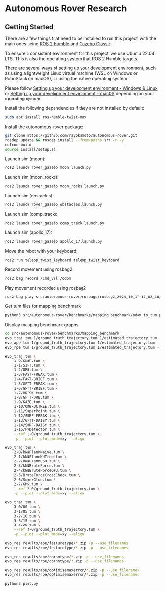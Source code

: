 # Autonomous Rover Research

## Getting Started
There are a few things that need to be installed to run this project, with the main ones being [ROS 2 Humble](https://docs.ros.org/en/humble/index.html) and [Gazebo Classic](https://classic.gazebosim.org)

To ensure a consistent environment for this project, we use Ubuntu 22.04 LTS. This is also the operating system that ROS 2 Humble targets.

There are several ways of setting up your development environment, such as using a lightweight Linux virtual machine (WSL on Windows or RoboStack on macOS), or using the native operating system.

Please follow [Setting up your development environment - Windows & Linux](/docs/dev-setup-windows-linux.md) or [Setting up your development environment - macOS](/docs/dev-setup-macos.md) depending on your operating system.


Install the following dependencies if they are not installed by default:

```bash
sudo apt install ros-humble-twist-mux
```

Install the autonomous-rover package:

```bash
git clone https://github.com/rayokamoto/autonomous-rover.git
rosdep update && rosdep install --from-paths src -r -y
colcon build
source install/setup.sh
```

Launch sim (moon):

```bash
ros2 launch rover_gazebo moon.launch.py
```

Launch sim (moon_rocks):

```bash
ros2 launch rover_gazebo moon_rocks.launch.py
```

Launch sim (obstacles):

```bash
ros2 launch rover_gazebo obstacles.launch.py
```

Launch sim (comp_track):

```bash
ros2 launch rover_gazebo comp_track.launch.py
```

Launch sim (apollo_17):

```bash
ros2 launch rover_gazebo apollo_17.launch.py
```

Move the robot with your keyboard:

```bash
ros2 run teleop_twist_keyboard teleop_twist_keyboard
```

Record movement using rosbag2

```bash
ros2 bag record /cmd_vel /odom
```

Play movement recorded using rosbag2

```bash
ros2 bag play src/autonomous-rover/rosbags/rosbag2_2024_10_17-12_02_10/rosbag2_2024_10_17-12_02_10_0.db3
```

Get tum files for mapping benchmark

```bash
python3 src/autonomous-rover/benchmarks/mapping_benchmark/odom_to_tum.py
```

Display mapping benchmark graphs

```bash
cd src/autonomous-rover/benchmarks/mapping_benchmark
evo_traj tum 1/ground_truth_trajectory.tum 1/estimated_trajectory.tum --plot 
evo_ape tum 1/ground_truth_trajectory.tum 1/estimated_trajectory.tum --plot 
evo_rpe tum 1/ground_truth_trajectory.tum 1/estimated_trajectory.tum --plot 

evo_traj tum \
    1-0/SURF.tum \
    1-1/SIFT.tum \
    1-2/ORB.tum \
    1-3/FAST-FREAK.tum \
    1-4/FAST-BRIEF.tum \
    1-5/GFTT-FREAK.tum \
    1-6/GFTT-BRIEF.tum \
    1-7/BRISK.tum \
    1-8/GFTT-ORB.tum \
    1-9/KAZE.tum \
    1-10/ORB-OCTREE.tum \
    1-11/SuperPoint.tum \
    1-12/SURF-FREAK.tum \
    1-13/GFTT-DAISY.tum \
    1-14/SURF-DAISY.tum \
    1-15/PyDetector.tum \
    --ref 1-0/ground_truth_trajectory.tum \
    -p --plot --plot_mode=xy --align

evo_traj tum \
    2-0/kNNFlannNaive.tum \
    2-1/kNNFlannKdTree.tum \
    2-2/kNNFlannLSH.tum \
    2-3/kNNBruteForce.tum \
    2-4/kNNBruteForceGPU.tum \
    2-5/BruteForceCrossCheck.tum \
    2-6/SuperGlue.tum \
    2-7/GMS.tum \
    --ref 2-0/ground_truth_trajectory.tum \
    -p --plot --plot_mode=xy --align

evo_traj tum \
    3-0/00.tum \
    3-1/05.tum \
    3-2/10.tum \
    3-3/15.tum \
    3-4/20.tum \
    --ref 3-0/ground_truth_trajectory.tum \
    -p --plot --plot_mode=xy --align

evo_res results/ape/featuretype/*.zip -p --use_filenames
evo_res results/rpe/featuretype/*.zip -p --use_filenames

evo_res results/ape/cornntype/*.zip -p --use_filenames
evo_res results/rpe/cornntype/*.zip -p --use_filenames

evo_res results/ape/optimisemaxerror/*.zip -p --use_filenames
evo_res results/rpe/optimisemaxerror/*.zip -p --use_filenames

python3 plot.py
```
